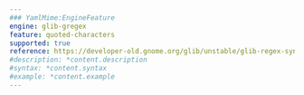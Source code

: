 ```yaml
---
### YamlMime:EngineFeature
engine: glib-gregex
feature: quoted-characters
supported: true
reference: https://developer-old.gnome.org/glib/unstable/glib-regex-syntax.html#id-1.5.25.4
#description: *content.description
#syntax: *content.syntax
#example: *content.example
---
```

